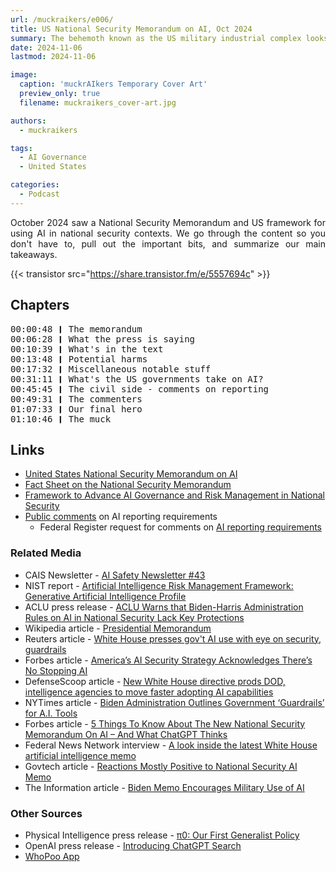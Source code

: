 ```yaml
---
url: /muckraikers/e006/
title: US National Security Memorandum on AI, Oct 2024
summary: The behemoth known as the US military industrial complex looks towards "AI".
date: 2024-11-06
lastmod: 2024-11-06

image:
  caption: 'muckrAIkers Temporary Cover Art'
  preview_only: true
  filename: muckraikers_cover-art.jpg

authors:
  - muckraikers

tags:
  - AI Governance
  - United States

categories: 
  - Podcast
---
```


<div style="text-align: justify">

October 2024 saw a National Security Memorandum and US framework for using AI in national security contexts. We go through the content so you don't have to, pull out the important bits, and summarize our main takeaways.

{{< transistor src="https://share.transistor.fm/e/5557694c" >}}
</div>

## Chapters

<div style="text-align: left; font-family:monospace;">
00:00:48 ❙ The memorandum<br>
00:06:28 ❙ What the press is saying<br>
00:10:39 ❙ What's in the text<br>
00:13:48 ❙ Potential harms<br>
00:17:32 ❙ Miscellaneous notable stuff<br>
00:31:11 ❙ What's the US governments take on AI?<br>
00:45:45 ❙ The civil side - comments on reporting<br>
00:49:31 ❙ The commenters<br>
01:07:33 ❙ Our final hero<br>
01:10:46 ❙ The muck
</div>


## Links

- [United States National Security Memorandum on AI](https://www.whitehouse.gov/briefing-room/presidential-actions/2024/10/24/memorandum-on-advancing-the-united-states-leadership-in-artificial-intelligence-harnessing-artificial-intelligence-to-fulfill-national-security-objectives-and-fostering-the-safety-security/)
- [Fact Sheet on the National Security Memorandum](https://www.whitehouse.gov/briefing-room/statements-releases/2024/10/24/fact-sheet-biden-harris-administration-outlines-coordinated-approach-to-harness-power-of-ai-for-u-s-national-security/)
- [Framework to Advance AI Governance and Risk Management in National Security](https://ai.gov/wp-content/uploads/2024/10/NSM-Framework-to-Advance-AI-Governance-and-Risk-Management-in-National-Security.pdf)
- [Public comments](https://www.regulations.gov/document/BIS-2024-0047-0001/comment) on AI reporting requirements
  - Federal Register request for comments on [AI reporting requirements](https://www.federalregister.gov/documents/2024/09/11/2024-20529/establishment-of-reporting-requirements-for-the-development-of-advanced-artificial-intelligence)

### Related Media

- CAIS Newsletter - [AI Safety Newsletter #43](https://newsletter.safe.ai/p/ai-safety-newsletter-43-white-house)
- NIST report - [Artificial Intelligence Risk Management Framework: Generative Artificial Intelligence Profile](https://nvlpubs.nist.gov/nistpubs/ai/NIST.AI.600-1.pdf)
- ACLU press release - [ACLU Warns that Biden-Harris Administration Rules on AI in National Security Lack Key Protections](https://www.aclu.org/press-releases/aclu-warns-that-biden-harris-administration-rules-on-ai-in-national-security-lack-key-protections)
- Wikipedia article - [Presidential Memorandum](https://en.wikipedia.org/wiki/Presidential_memorandum)
- Reuters article - [White House presses gov't AI use with eye on security, guardrails](https://www.reuters.com/world/us/white-house-presses-govt-ai-use-with-eye-security-guardrails-2024-10-24/)
- Forbes article - [America’s AI Security Strategy Acknowledges There’s No Stopping AI](https://www.forbes.com/sites/jamesbroughel/2024/11/02/americas-ai-security-strategy-acknowledges-theres-no-stopping-ai/)
- DefenseScoop article - [New White House directive prods DOD, intelligence agencies to move faster adopting AI capabilities](https://defensescoop.com/2024/10/24/national-security-memorandum-artificial-intelligence-dod-odni/)
- NYTimes article - [Biden Administration Outlines Government ‘Guardrails’ for A.I. Tools](https://www.nytimes.com/2024/10/24/us/politics/biden-government-guidelines-ai.html)
- Forbes article - [5 Things To Know About The New National Security Memorandum On AI – And What ChatGPT Thinks](https://www.forbes.com/sites/johnwerner/2024/10/30/5-things-to-know-about-the-new-national-security-memorandum-on-ai--and-what-chatgpt-thinks/)
- Federal News Network interview - [A look inside the latest White House artificial intelligence memo](https://federalnewsnetwork.com/artificial-intelligence/2024/10/a-look-inside-the-latest-white-house-artificial-intelligence-memo/)
- Govtech article - [Reactions Mostly Positive to National Security AI Memo](https://www.govtech.com/artificial-intelligence/reactions-mostly-positive-to-national-security-ai-memo)
- The Information article - [Biden Memo Encourages Military Use of AI](https://www.theinformation.com/briefings/biden-memo-encourages-military-use-of-ai)

### Other Sources

- Physical Intelligence press release - [π0: Our First Generalist Policy](https://www.physicalintelligence.company/blog/pi0)
- OpenAI press release - [Introducing ChatGPT Search](https://openai.com/index/introducing-chatgpt-search/)
- [WhoPoo App](https://www.whopooapp.com)